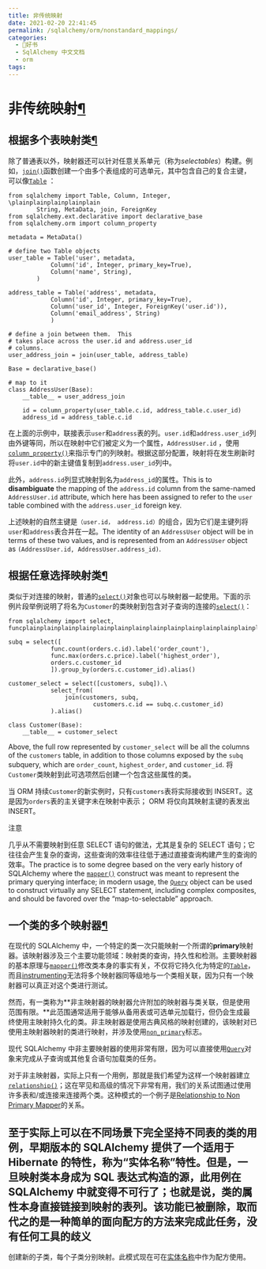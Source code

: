 ```yaml
---
title: 非传统映射
date: 2021-02-20 22:41:45
permalink: /sqlalchemy/orm/nonstandard_mappings/
categories:
  - 📖好书
  - SqlAlchemy 中文文档
  - orm
tags:
---
```

非传统映射[¶](#non-traditional-mappings "Permalink to this headline")
=====================================================================

根据多个表映射类[¶](#mapping-a-class-against-multiple-tables "Permalink to this headline")
------------------------------------------------------------------------------------------

除了普通表以外，映射器还可以针对任意关系单元（称为*selectables*）构建。例如，[`join()`](core_selectable.html#sqlalchemy.sql.expression.join "sqlalchemy.sql.expression.join")函数创建一个由多个表组成的可选单元，其中包含自己的复合主键，可以像[`Table`](core_metadata.html#sqlalchemy.schema.Table "sqlalchemy.schema.Table")
：

    from sqlalchemy import Table, Column, Integer, \plainplainplainplainplain
            String, MetaData, join, ForeignKey
    from sqlalchemy.ext.declarative import declarative_base
    from sqlalchemy.orm import column_property

    metadata = MetaData()

    # define two Table objects
    user_table = Table('user', metadata,
                Column('id', Integer, primary_key=True),
                Column('name', String),
            )

    address_table = Table('address', metadata,
                Column('id', Integer, primary_key=True),
                Column('user_id', Integer, ForeignKey('user.id')),
                Column('email_address', String)
                )

    # define a join between them.  This
    # takes place across the user.id and address.user_id
    # columns.
    user_address_join = join(user_table, address_table)

    Base = declarative_base()

    # map to it
    class AddressUser(Base):
        __table__ = user_address_join

        id = column_property(user_table.c.id, address_table.c.user_id)
        address_id = address_table.c.id

在上面的示例中，联接表示`user`和`address`表的列。`user.id`和`address.user_id`列由外键等同，所以在映射中它们被定义为一个属性，`AddressUser.id` ，使用[`column_property()`](mapping_columns.html#sqlalchemy.orm.column_property "sqlalchemy.orm.column_property")来指示专门的列映射。根据这部分配置，映射将在发生刷新时将`user.id`中的新主键值复制到`address.user_id`列中。

此外，`address.id`列显式映射到名为`address_id`的属性。This is
to **disambiguate** the mapping of the `address.id`
column from the same-named `AddressUser.id`
attribute, which here has been assigned to refer to the `user` table combined with the `address.user_id`
foreign key.

上述映射的自然主键是`（user.id， address.id）`的组合，因为它们是主键列将`user`和`address`表合并在一起。The identity of an
`AddressUser` object will be in terms of these two
values, and is represented from an `AddressUser`
object as `(AddressUser.id, AddressUser.address_id)`.

根据任意选择映射类[¶](#mapping-a-class-against-arbitrary-selects "Permalink to this headline")
----------------------------------------------------------------------------------------------

类似于对连接的映射，普通的[`select()`](core_selectable.html#sqlalchemy.sql.expression.select "sqlalchemy.sql.expression.select")对象也可以与映射器一起使用。下面的示例片段举例说明了将名为`Customer`的类映射到包含对子查询的连接的[`select()`](core_selectable.html#sqlalchemy.sql.expression.select "sqlalchemy.sql.expression.select")：

    from sqlalchemy import select, funcplainplainplainplainplainplainplainplainplainplainplainplainplainplainplainplain

    subq = select([
                func.count(orders.c.id).label('order_count'),
                func.max(orders.c.price).label('highest_order'),
                orders.c.customer_id
                ]).group_by(orders.c.customer_id).alias()

    customer_select = select([customers, subq]).\
                select_from(
                    join(customers, subq,
                            customers.c.id == subq.c.customer_id)
                ).alias()

    class Customer(Base):
        __table__ = customer_select

Above, the full row represented by `customer_select`
will be all the columns of the `customers` table, in
addition to those columns exposed by the `subq`
subquery, which are `order_count`,
`highest_order`, and `customer_id`. 将`Customer`类映射到此可选项然后创建一个包含这些属性的类。

当 ORM 持续`Customer`的新实例时，只有`customers`表将实际接收到 INSERT。这是因为`orders`表的主关键字未在映射中表示；
ORM 将仅向其映射主键的表发出 INSERT。

注意

几乎从不需要映射到任意 SELECT 语句的做法，尤其是复杂的 SELECT 语句；它往往会产生复杂的查询，这些查询的效率往往低于通过直接查询构建产生的查询的效率。The
practice is to some degree based on the very early history of SQLAlchemy
where the [`mapper()`](mapping_api.html#sqlalchemy.orm.mapper "sqlalchemy.orm.mapper")
construct was meant to represent the primary querying interface; in
modern usage, the [`Query`](query.html#sqlalchemy.orm.query.Query "sqlalchemy.orm.query.Query")
object can be used to construct virtually any SELECT statement,
including complex composites, and should be favored over the
“map-to-selectable” approach.

一个类的多个映射器[¶](#multiple-mappers-for-one-class "Permalink to this headline")
-----------------------------------------------------------------------------------

在现代的 SQLAlchemy 中，一个特定的类一次只能映射一个所谓的**primary**映​​射器。该映射器涉及三个主要功能领域：映射类的查询，持久性和检测。主要映射器的基本原理与[`mapper()`](mapping_api.html#sqlalchemy.orm.mapper "sqlalchemy.orm.mapper")修改类本身的事实有关，不仅将它持久化为特定的[`Table`](core_metadata.html#sqlalchemy.schema.Table "sqlalchemy.schema.Table")，而且[instrumenting](glossary.html#term-instrumenting)无法将多个映射器同等级地与一个类相关联，因为只有一个映射器可以真正对这个类进行测试。

然而，有一类称为**非主映射器的映射器允许附加的映射器与类关联，但是使用范围有限。**此范围通常适用于能够从备用表或可选单元加载行，但仍会生成最终使用主映射持久化的类。非主映射器是使用古典风格的映射创建的，该映射对已使用主映射器映射的类进行映射，并涉及使用[`non_primary`](mapping_api.html#sqlalchemy.orm.mapper.params.non_primary "sqlalchemy.orm.mapper")标志。

现代 SQLAlchemy 中非主要映射器的使用非常有限，因为可以直接使用[`Query`](query.html#sqlalchemy.orm.query.Query "sqlalchemy.orm.query.Query")对象来完成从子查询或其他复合语句加载类的任务。

对于非主映射器，实际上只有一个用例，那就是我们希望为这样一个映射器建立[`relationship()`](relationship_api.html#sqlalchemy.orm.relationship "sqlalchemy.orm.relationship")；这在罕见和高级的情况下非常有用，我们的关系试图通过使用许多表和/或连接来连接两个类。这种模式的一个例子是[Relationship
to Non Primary
Mapper](join_conditions.html#relationship-non-primary-mapper)的关系。

至于实际上可以在不同场景下完全坚持不同表的类的用例，早期版本的 SQLAlchemy 提供了一个适用于 Hibernate 的特性，称为“实体名称”特性。但是，一旦映射类本身成为 SQL 表达式构造的源，此用例在 SQLAlchemy 中就变得不可行了；也就是说，类的属性本身直接链接到映射的表列。该功能已被删除，取而代之的是一种简单的面向配方的方法来完成此任务，没有任何工具的歧义
-
创建新的子类，每个子类分别映射。此模式现在可在[实体名称](http://www.sqlalchemy.org/trac/wiki/UsageRecipes/EntityName)中作为配方使用。
